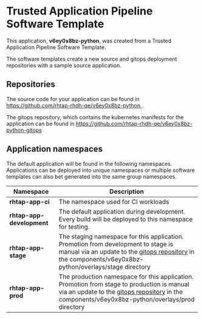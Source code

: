 # Trusted Application Pipeline Software Template

This application, **v6ey0x8bz-python**, was created from a Trusted Application Pipeline Software Template.

The software templates create a new source and gitops deployment repositories with a sample source application. 

## Repositories

The source code for your application can be found in [https://github.com/rhtap-rhdh-qe/v6ey0x8bz-python ](https://github.com/rhtap-rhdh-qe/v6ey0x8bz-python ).
 
The gitops repository, which contains the kubernetes manifests for the application can be found in 
[https://github.com/rhtap-rhdh-qe/v6ey0x8bz-python-gitops ](https://github.com/rhtap-rhdh-qe/v6ey0x8bz-python-gitops ) 

## Application namespaces 

The default application will be found in the following namespaces. Applications can be deployed into unique namespaces or multiple software templates can also bet generated into the same group namespaces.  

|  Namespace   |  Description   |  
| -------- | -------- |
| **rhtap-app-ci** | The namespace used for CI workloads |
| **rhtap-app-development** | The default application during development. Every build will be deployed to this namespace for testing. |
| **rhtap-app-stage** | The staging namespace for this application. Promotion from development to stage is manual via an update to the [gitops repository](https://github.com/rhtap-rhdh-qe/v6ey0x8bz-python-gitops ) in the components/v6ey0x8bz-python/overlays/stage directory |
| **rhtap-app-prod** | The production namespace for this application. Promotion from stage to production is manual via an update to the [gitops repository](https://github.com/rhtap-rhdh-qe/v6ey0x8bz-python-gitops ) in the components/v6ey0x8bz-python/overlays/prod directory |
